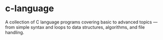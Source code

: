 # c-language
A collection of C language programs covering basic to advanced topics — from simple syntax and loops to data structures, algorithms, and file handling.
